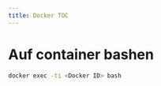 ```yaml
--- 
title: Docker TOC
---
```




# Auf container bashen 

```bash
docker exec -ti <Docker ID> bash
```
